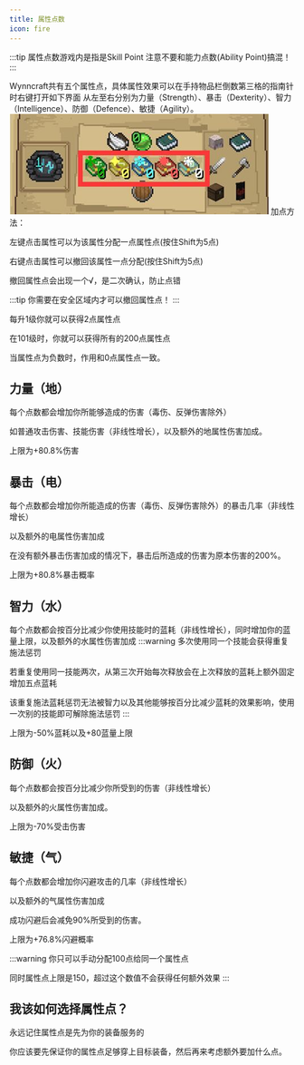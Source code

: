 ```yaml
---
title: 属性点数
icon: fire
---
```

:::tip
属性点数游戏内是指是Skill Point
注意不要和能力点数(Ability Point)搞混！
:::

Wynncraft共有五个属性点，具体属性效果可以在手持物品栏倒数第三格的指南针时右键打开如下界面
从左至右分别为力量（Strength）、暴击（Dexterity）、智力（Intelligence）、防御（Defence）、敏捷（Agility）。
![](/assets/img/skillpoint1.jpg)
加点方法：

左键点击属性可以为该属性分配一点属性点(按住Shift为5点)

右键点击属性可以撤回该属性一点分配(按住Shift为5点)

撤回属性点会出现一个√，是二次确认，防止点错

:::tip
你需要在安全区域内才可以撤回属性点！
:::

每升1级你就可以获得2点属性点

在101级时，你就可以获得所有的200点属性点

当属性点为负数时，作用和0点属性点一致。


## 力量（地）
每个点数都会增加你所能够造成的伤害（毒伤、反弹伤害除外）

如普通攻击伤害、技能伤害（非线性增长），以及额外的地属性伤害加成。

上限为+80.8%伤害
 
## 暴击（电）
每个点数都会增加你所能造成的伤害（毒伤、反弹伤害除外）的暴击几率（非线性增长）

以及额外的电属性伤害加成

在没有额外暴击伤害加成的情况下，暴击后所造成的伤害为原本伤害的200%。
 
上限为+80.8%暴击概率
## 智力（水）
每个点数都会按百分比减少你使用技能时的蓝耗（非线性增长），同时增加你的蓝量上限，以及额外的水属性伤害加成
:::warning
多次使用同一个技能会获得重复施法惩罚

若重复使用同一技能两次，从第三次开始每次释放会在上次释放的蓝耗上额外固定增加五点蓝耗

该重复施法蓝耗惩罚无法被智力以及其他能够按百分比减少蓝耗的效果影响，使用一次别的技能即可解除施法惩罚
:::

上限为-50%蓝耗以及+80蓝量上限

## 防御（火）
每个点数都会按百分比减少你所受到的伤害（非线性增长）

以及额外的火属性伤害加成。
 
上限为-70%受击伤害 
## 敏捷（气）
每个点数都会增加你闪避攻击的几率（非线性增长）

以及额外的气属性伤害加成

成功闪避后会减免90%所受到的伤害。

上限为+76.8%闪避概率


:::warning
你只可以手动分配100点给同一个属性点

同时属性点上限是150，超过这个数值不会获得任何额外效果
:::

## 我该如何选择属性点？

永远记住属性点是先为你的装备服务的

你应该要先保证你的属性点足够穿上目标装备，然后再来考虑额外要加什么点。
